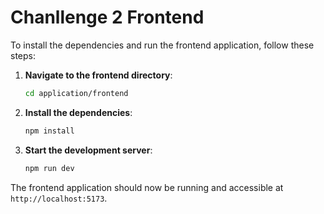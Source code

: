 # Chanllenge 2 Frontend

To install the dependencies and run the frontend application, follow these steps:

1. **Navigate to the frontend directory**:
    ```sh
    cd application/frontend
    ```

2. **Install the dependencies**:
    ```sh
    npm install
    ```

3. **Start the development server**:
    ```sh
    npm run dev
    ```

The frontend application should now be running and accessible at `http://localhost:5173`.